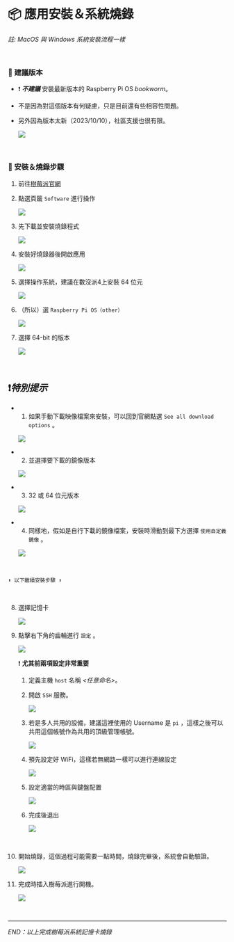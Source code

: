 # 📦 應用安裝＆系統燒錄

*註: MacOS 與 Windows 系統安裝流程一樣*

</br>

### 🌟 建議版本

- ❗️ ***不建議*** 安裝最新版本的 Raspberry Pi OS *bookworm*。
- 不是因為對這個版本有何疑慮，只是目前還有些相容性問題。
- 另外因為版本太新（2023/10/10），社區支援也很有限。
  
  ![](images/img_17.png)

</br>

### 🌟 安裝＆燒錄步驟

1. 前往[樹莓派官網](https://www.raspberrypi.com/)
   
2. 點選頁籤 `Software` 進行操作
   
   ![](images/img_71.png)

3. 先下載並安裝燒錄程式
   
   ![](images/img_72.png)

4. 安裝好燒錄器後開啟應用
   
   ![](images/img_73.png)

5. 選擇操作系統，建議在數沒派4上安裝 64 位元
   
   ![](images/img_74.png)

6. （所以）選 `Raspberry Pi OS（other）`
   
   ![](images/img_75.png)

7. 選擇 64-bit 的版本
   
   ![](images/img_76.png)

</br>

## ❗️*特別提示*

- 1. 如果手動下載映像檔案來安裝，可以回到官網點選 `See all download options` 。
   
    ![](images/img_77.png)

- 2. 並選擇要下載的鏡像版本
  
    ![](images/img_78.png)

- 3. 32 或 64 位元版本
   
    ![](images/img_79.png)

- 4. 同樣地，假如是自行下載的鏡像檔案，安裝時滑動到最下方選擇 `使用自定義鏡像` 。
   
    ![](images/img_80.png)

</br>
    
    ⬇️ 以下繼續安裝步驟 ⬇️ 

</br>

8. 選擇記憶卡
   
   ![](images/img_81.png)

9. 點擊右下角的齒輪進行 `設定` 。
    
    ![](images/img_82.png)

   ❗️ **尤其前兩項設定非常重要**
   
   1. 定義主機 `host` 名稱 *<任意命名>*。
    
   2. 開啟 `SSH` 服務。
    
        ![](images/img_83.png)
   
   3. 若是多人共用的設備，建議這裡使用的 Username 是 `pi` ，這樣之後可以共用這個帳號作為共用的頂級管理帳號。
        
        ![](images/img_84.png)

   4. 預先設定好 WiFi，這樣若無網路一樣可以進行連線設定
    
        ![](images/img_85.png)


   5. 設定適當的時區與鍵盤配置
    
        ![](images/img_86.png)

   6. 完成後退出
    
        ![](images/img_87.png)

</br>    

10.  開始燒錄，這個過程可能需要一點時間，燒錄完畢後，系統會自動驗證。
   
        ![](images/img_88.png)

11.  完成時插入樹莓派進行開機。
   
        ![](images/img_89.png)

</br>

---
_END：以上完成樹莓派系統記憶卡燒錄_